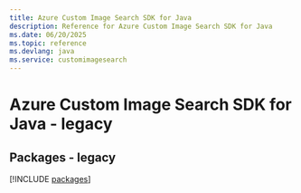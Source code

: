 ```yaml
---
title: Azure Custom Image Search SDK for Java
description: Reference for Azure Custom Image Search SDK for Java
ms.date: 06/20/2025
ms.topic: reference
ms.devlang: java
ms.service: customimagesearch
---
```

# Azure Custom Image Search SDK for Java - legacy
## Packages - legacy
[!INCLUDE [packages](custom-image-search-index.md)]